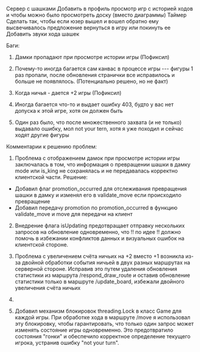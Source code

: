  Сервер с шашками
 Добавить в профиль просмотр игр с историей ходов и чтобы можно было просмотреть доску (вместо диаграммы)
 Таймер
 Сделать так, чтобы если юзер вышел и вошел обратно ему высвечивалось предложение вернуться в игру или покинуть ее
 Добавить звуки хода шашек

 Баги:

1. Дамки пропадают при просмотре истории игры (Пофиксил)

2. Почему-то иногда багается сам канвас в процессе игры --- фигуры 1 раз пропали, после обновления странички все 
исправилось и больше не появлялось. (Потенциально решено, но не факт)

3. Когда ничья - дается +2 игры (Пофиксил)

4. Иногда багается что-то и выдает ошибку 403, будто у вас нет допуска к этой игре, хотя он должен быть

5. Один раз было, что после множественного захвата (и не только) выдавало ошибку, мол not your tern, хотя я уже походил и сейчас ходят
другие фигуры




 Комментарии к решению проблем:

1) Проблема с отображением дамок при просмотре истории игры заключалась в том, что информация
о превращении шашки в дамку mode или is_king не сохранялась и не передавалась корректно клиентской части.
Решение:
* Добавил флаг promotion_occurred для отслеживания превращения шашки в дамку
  и изменял его в validate_move если происходило превращение
* Добавил передачу promotion по promotion_occurred в функцию validate_move и move для передачи на клиент

2) Внедрение флага isUpdating предотвращает отправку нескольких запросов на обновление одновременно, 
что !! по идее !! должно помочь в избежании конфликтов данных и визуальных ошибок на клиентской стороне.

3) Проблема с увеличением счёта ничьих на +2 вместо +1 возникла из-за двойной обработки события ничьей
в двух разных маршрутах на серверной стороне. Исправив это путем удаления обновления статистики из маршрута
/respond_draw_route и оставив обновление статистики только в маршруте /update_board, избежали
двойного увеличения счёта ничьих

4) 

5) Добавил механизм блокировок threading.Lock в класс Game для каждой игры. При обработке хода в маршруте
/move я использовал эту блокировку, чтобы гарантировать, что только один запрос может изменять
состояние игры одновременно. Это предотвратило состояния "гонки" и обеспечило корректное определение текущего игрока,
устранив ошибку "not your turn".
